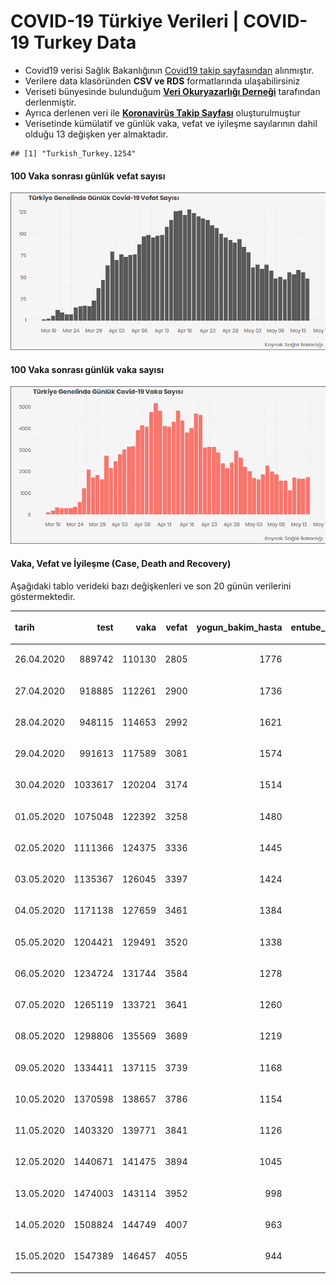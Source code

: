 COVID-19 Türkiye Verileri | COVID-19 Turkey Data
================

  - Covid19 verisi Sağlık Bakanlığının [Covid19 takip
    sayfasından](https://covid19.saglik.gov.tr/) alınmıştır.
  - Verilere data klasöründen **CSV ve RDS** formatlarında
    ulaşabilirsiniz
  - Veriseti bünyesinde bulunduğum **[Veri Okuryazarlığı
    Derneği](https://twitter.com/voydorg)** tarafından derlenmiştir.
  - Ayrıca derlenen veri ile **[Koronavirüs Takip
    Sayfası](https://veribulteni.voyd.org.tr/koronavirus-takip/)**
    oluşturulmuştur
  - Verisetinde kümülatif ve günlük vaka, vefat ve iyileşme sayılarının
    dahil olduğu 13 değişken yer almaktadır.

<!-- end list -->

    ## [1] "Turkish_Turkey.1254"

#### 100 Vaka sonrası günlük vefat sayısı

![](README_files/figure-gfm/unnamed-chunk-2-1.png)<!-- -->

#### 100 Vaka sonrası günlük vaka sayısı

![](README_files/figure-gfm/unnamed-chunk-3-1.png)<!-- -->

#### Vaka, Vefat ve İyileşme (Case, Death and Recovery)

Aşağıdaki tablo verideki bazı değişkenleri ve son 20 günün verilerini
göstermektedir.

<table>

<thead>

<tr>

<th style="text-align:left;">

tarih

</th>

<th style="text-align:right;">

test

</th>

<th style="text-align:right;">

vaka

</th>

<th style="text-align:right;">

vefat

</th>

<th style="text-align:right;">

yogun\_bakim\_hasta

</th>

<th style="text-align:right;">

entube\_hasta

</th>

<th style="text-align:right;">

iyilesme

</th>

<th style="text-align:right;">

gunluk\_vefat

</th>

<th style="text-align:right;">

gunluk\_vaka

</th>

</tr>

</thead>

<tbody>

<tr>

<td style="text-align:left;">

26.04.2020

</td>

<td style="text-align:right;">

889742

</td>

<td style="text-align:right;">

110130

</td>

<td style="text-align:right;">

2805

</td>

<td style="text-align:right;">

1776

</td>

<td style="text-align:right;">

883

</td>

<td style="text-align:right;">

29140

</td>

<td style="text-align:right;">

99

</td>

<td style="text-align:right;">

2357

</td>

</tr>

<tr>

<td style="text-align:left;">

27.04.2020

</td>

<td style="text-align:right;">

918885

</td>

<td style="text-align:right;">

112261

</td>

<td style="text-align:right;">

2900

</td>

<td style="text-align:right;">

1736

</td>

<td style="text-align:right;">

882

</td>

<td style="text-align:right;">

33791

</td>

<td style="text-align:right;">

95

</td>

<td style="text-align:right;">

2131

</td>

</tr>

<tr>

<td style="text-align:left;">

28.04.2020

</td>

<td style="text-align:right;">

948115

</td>

<td style="text-align:right;">

114653

</td>

<td style="text-align:right;">

2992

</td>

<td style="text-align:right;">

1621

</td>

<td style="text-align:right;">

845

</td>

<td style="text-align:right;">

38809

</td>

<td style="text-align:right;">

92

</td>

<td style="text-align:right;">

2392

</td>

</tr>

<tr>

<td style="text-align:left;">

29.04.2020

</td>

<td style="text-align:right;">

991613

</td>

<td style="text-align:right;">

117589

</td>

<td style="text-align:right;">

3081

</td>

<td style="text-align:right;">

1574

</td>

<td style="text-align:right;">

831

</td>

<td style="text-align:right;">

44022

</td>

<td style="text-align:right;">

89

</td>

<td style="text-align:right;">

2936

</td>

</tr>

<tr>

<td style="text-align:left;">

30.04.2020

</td>

<td style="text-align:right;">

1033617

</td>

<td style="text-align:right;">

120204

</td>

<td style="text-align:right;">

3174

</td>

<td style="text-align:right;">

1514

</td>

<td style="text-align:right;">

803

</td>

<td style="text-align:right;">

48886

</td>

<td style="text-align:right;">

93

</td>

<td style="text-align:right;">

2615

</td>

</tr>

<tr>

<td style="text-align:left;">

01.05.2020

</td>

<td style="text-align:right;">

1075048

</td>

<td style="text-align:right;">

122392

</td>

<td style="text-align:right;">

3258

</td>

<td style="text-align:right;">

1480

</td>

<td style="text-align:right;">

818

</td>

<td style="text-align:right;">

53808

</td>

<td style="text-align:right;">

84

</td>

<td style="text-align:right;">

2188

</td>

</tr>

<tr>

<td style="text-align:left;">

02.05.2020

</td>

<td style="text-align:right;">

1111366

</td>

<td style="text-align:right;">

124375

</td>

<td style="text-align:right;">

3336

</td>

<td style="text-align:right;">

1445

</td>

<td style="text-align:right;">

778

</td>

<td style="text-align:right;">

58259

</td>

<td style="text-align:right;">

78

</td>

<td style="text-align:right;">

1983

</td>

</tr>

<tr>

<td style="text-align:left;">

03.05.2020

</td>

<td style="text-align:right;">

1135367

</td>

<td style="text-align:right;">

126045

</td>

<td style="text-align:right;">

3397

</td>

<td style="text-align:right;">

1424

</td>

<td style="text-align:right;">

766

</td>

<td style="text-align:right;">

63151

</td>

<td style="text-align:right;">

61

</td>

<td style="text-align:right;">

1670

</td>

</tr>

<tr>

<td style="text-align:left;">

04.05.2020

</td>

<td style="text-align:right;">

1171138

</td>

<td style="text-align:right;">

127659

</td>

<td style="text-align:right;">

3461

</td>

<td style="text-align:right;">

1384

</td>

<td style="text-align:right;">

727

</td>

<td style="text-align:right;">

68166

</td>

<td style="text-align:right;">

64

</td>

<td style="text-align:right;">

1614

</td>

</tr>

<tr>

<td style="text-align:left;">

05.05.2020

</td>

<td style="text-align:right;">

1204421

</td>

<td style="text-align:right;">

129491

</td>

<td style="text-align:right;">

3520

</td>

<td style="text-align:right;">

1338

</td>

<td style="text-align:right;">

707

</td>

<td style="text-align:right;">

73285

</td>

<td style="text-align:right;">

59

</td>

<td style="text-align:right;">

1832

</td>

</tr>

<tr>

<td style="text-align:left;">

06.05.2020

</td>

<td style="text-align:right;">

1234724

</td>

<td style="text-align:right;">

131744

</td>

<td style="text-align:right;">

3584

</td>

<td style="text-align:right;">

1278

</td>

<td style="text-align:right;">

669

</td>

<td style="text-align:right;">

78202

</td>

<td style="text-align:right;">

64

</td>

<td style="text-align:right;">

2253

</td>

</tr>

<tr>

<td style="text-align:left;">

07.05.2020

</td>

<td style="text-align:right;">

1265119

</td>

<td style="text-align:right;">

133721

</td>

<td style="text-align:right;">

3641

</td>

<td style="text-align:right;">

1260

</td>

<td style="text-align:right;">

665

</td>

<td style="text-align:right;">

82984

</td>

<td style="text-align:right;">

57

</td>

<td style="text-align:right;">

1977

</td>

</tr>

<tr>

<td style="text-align:left;">

08.05.2020

</td>

<td style="text-align:right;">

1298806

</td>

<td style="text-align:right;">

135569

</td>

<td style="text-align:right;">

3689

</td>

<td style="text-align:right;">

1219

</td>

<td style="text-align:right;">

653

</td>

<td style="text-align:right;">

86396

</td>

<td style="text-align:right;">

48

</td>

<td style="text-align:right;">

1848

</td>

</tr>

<tr>

<td style="text-align:left;">

09.05.2020

</td>

<td style="text-align:right;">

1334411

</td>

<td style="text-align:right;">

137115

</td>

<td style="text-align:right;">

3739

</td>

<td style="text-align:right;">

1168

</td>

<td style="text-align:right;">

628

</td>

<td style="text-align:right;">

89480

</td>

<td style="text-align:right;">

50

</td>

<td style="text-align:right;">

1546

</td>

</tr>

<tr>

<td style="text-align:left;">

10.05.2020

</td>

<td style="text-align:right;">

1370598

</td>

<td style="text-align:right;">

138657

</td>

<td style="text-align:right;">

3786

</td>

<td style="text-align:right;">

1154

</td>

<td style="text-align:right;">

598

</td>

<td style="text-align:right;">

92691

</td>

<td style="text-align:right;">

47

</td>

<td style="text-align:right;">

1542

</td>

</tr>

<tr>

<td style="text-align:left;">

11.05.2020

</td>

<td style="text-align:right;">

1403320

</td>

<td style="text-align:right;">

139771

</td>

<td style="text-align:right;">

3841

</td>

<td style="text-align:right;">

1126

</td>

<td style="text-align:right;">

578

</td>

<td style="text-align:right;">

95780

</td>

<td style="text-align:right;">

55

</td>

<td style="text-align:right;">

1114

</td>

</tr>

<tr>

<td style="text-align:left;">

12.05.2020

</td>

<td style="text-align:right;">

1440671

</td>

<td style="text-align:right;">

141475

</td>

<td style="text-align:right;">

3894

</td>

<td style="text-align:right;">

1045

</td>

<td style="text-align:right;">

576

</td>

<td style="text-align:right;">

98889

</td>

<td style="text-align:right;">

53

</td>

<td style="text-align:right;">

1704

</td>

</tr>

<tr>

<td style="text-align:left;">

13.05.2020

</td>

<td style="text-align:right;">

1474003

</td>

<td style="text-align:right;">

143114

</td>

<td style="text-align:right;">

3952

</td>

<td style="text-align:right;">

998

</td>

<td style="text-align:right;">

535

</td>

<td style="text-align:right;">

101715

</td>

<td style="text-align:right;">

58

</td>

<td style="text-align:right;">

1639

</td>

</tr>

<tr>

<td style="text-align:left;">

14.05.2020

</td>

<td style="text-align:right;">

1508824

</td>

<td style="text-align:right;">

144749

</td>

<td style="text-align:right;">

4007

</td>

<td style="text-align:right;">

963

</td>

<td style="text-align:right;">

508

</td>

<td style="text-align:right;">

104030

</td>

<td style="text-align:right;">

55

</td>

<td style="text-align:right;">

1635

</td>

</tr>

<tr>

<td style="text-align:left;">

15.05.2020

</td>

<td style="text-align:right;">

1547389

</td>

<td style="text-align:right;">

146457

</td>

<td style="text-align:right;">

4055

</td>

<td style="text-align:right;">

944

</td>

<td style="text-align:right;">

490

</td>

<td style="text-align:right;">

106133

</td>

<td style="text-align:right;">

48

</td>

<td style="text-align:right;">

1708

</td>

</tr>

</tbody>

</table>
